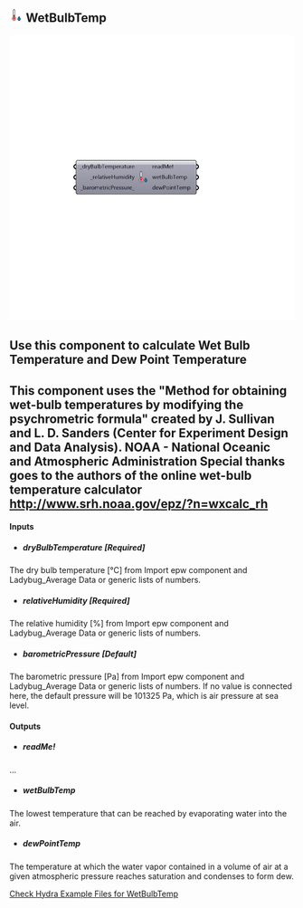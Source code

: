 ## ![](../../images/icons/WetBulbTemp.png) WetBulbTemp

![](../../images/components/WetBulbTemp.png)

Use this component to calculate Wet Bulb Temperature and Dew Point Temperature
 -
 This component uses the "Method for obtaining wet-bulb temperatures by modifying the psychrometric formula"
 created by J. Sullivan and L. D. Sanders (Center for Experiment Design and Data Analysis).
 NOAA - National Oceanic and Atmospheric Administration
 Special thanks goes to the authors of the online wet-bulb temperature calculator 
 http://www.srh.noaa.gov/epz/?n=wxcalc_rh
 -
 

#### Inputs
* ##### dryBulbTemperature [Required]
The dry bulb temperature [°C] from Import epw component and Ladybug_Average Data or generic lists of numbers.
* ##### relativeHumidity [Required]
The relative humidity [%] from Import epw component and Ladybug_Average Data or generic lists of numbers.
* ##### barometricPressure [Default]
The barometric pressure [Pa] from Import epw component and Ladybug_Average Data or generic lists of numbers. If no value is connected here, the default pressure will be 101325 Pa, which is air pressure at sea level.

#### Outputs
* ##### readMe!
...
* ##### wetBulbTemp
The lowest temperature that can be reached by evaporating water into the air.
* ##### dewPointTemp
The temperature at which the water vapor contained in a volume of air at a given atmospheric pressure reaches saturation and condenses to form dew.


[Check Hydra Example Files for WetBulbTemp](https://hydrashare.github.io/hydra/index.html?keywords=Ladybug_WetBulbTemp)